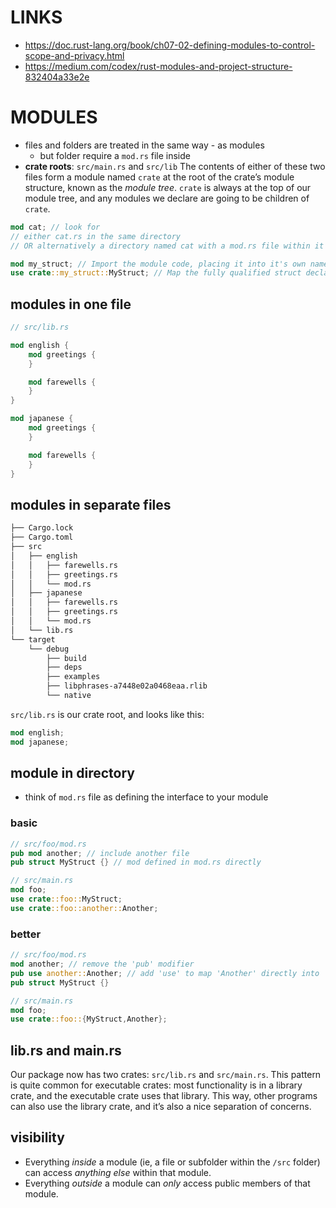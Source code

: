 # LINKS

- https://doc.rust-lang.org/book/ch07-02-defining-modules-to-control-scope-and-privacy.html
- https://medium.com/codex/rust-modules-and-project-structure-832404a33e2e

# MODULES

- files and folders are treated in the same way - as modules 
  - but folder require a `mod.rs` file inside
- **crate roots**: 
  `src/main.rs` and `src/lib`
  The contents of either of these two files form a module named `crate` at the root of the crate’s module structure, known as the _module tree_.
  `crate` is always at the top of our module tree, and any modules we declare are going to be children of `crate`.

```rust
mod cat; // look for
// either cat.rs in the same directory
// OR alternatively a directory named cat with a mod.rs file within it
```



```rust
mod my_struct; // Import the module code, placing it into it's own namespace
use crate::my_struct::MyStruct; // Map the fully qualified struct declaration
```

## modules in one file

```rust
// src/lib.rs

mod english {
    mod greetings {
    }

    mod farewells {
    }
}

mod japanese {
    mod greetings {
    }

    mod farewells {
    }
}
```
## modules in separate files

```sh
├── Cargo.lock
├── Cargo.toml
├── src
│   ├── english
│   │   ├── farewells.rs
│   │   ├── greetings.rs
│   │   └── mod.rs
│   ├── japanese
│   │   ├── farewells.rs
│   │   ├── greetings.rs
│   │   └── mod.rs
│   └── lib.rs
└── target
    └── debug
        ├── build
        ├── deps
        ├── examples
        ├── libphrases-a7448e02a0468eaa.rlib
        └── native
```

`src/lib.rs` is our crate root, and looks like this:

```rust
mod english;
mod japanese;
```
## module in directory

- think of `mod.rs` file as defining the interface to your module

### basic

```rust
// src/foo/mod.rs
pub mod another; // include another file
pub struct MyStruct {} // mod defined in mod.rs directly
```

```rust
// src/main.rs
mod foo;
use crate::foo::MyStruct;
use crate::foo::another::Another;
```
### better

```rust
// src/foo/mod.rs
mod another; // remove the 'pub' modifier
pub use another::Another; // add 'use' to map 'Another' directly into 'foo' and make it public
pub struct MyStruct {}
```

```rust
// src/main.rs
mod foo;
use crate::foo::{MyStruct,Another};
```

## lib.rs and main.rs

Our package now has two crates: `src/lib.rs` and `src/main.rs`. This pattern is quite common for executable crates: most functionality is in a library crate, and the executable crate uses that library. This way, other programs can also use the library crate, and it’s also a nice separation of concerns.
## visibility

- Everything _inside_ a module (ie, a file or subfolder within the `/src` folder) can access _anything else_ within that module.
- Everything _outside_ a module can _only_ access public members of that module.